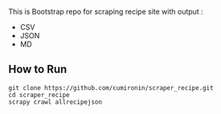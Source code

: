 This is Bootstrap repo for scraping recipe site with output : 
- CSV
- JSON
- MD

## How to Run
```
git clone https://github.com/cumironin/scraper_recipe.git
cd scraper_recipe
scrapy crawl allrecipejson
```
